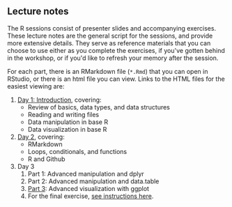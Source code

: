 ## Lecture notes

The R sessions consist of presenter slides and accompanying exercises. These lecture notes are the general script for the sessions, and provide more extensive details. They serve as reference materials that you can choose to use either as you complete the exercises, if you've gotten behind in the workshop, or if you'd like to refresh your memory after the session.

For each part, there is an RMarkdown file (`*.Rmd`) that you can open in RStudio, or there is an html file you can view. Links to the HTML files for the easiest viewing are:

1. [Day 1: Introduction](https://msia.github.io/bootcamp-2018/lecturenotes/day1_R-intro_lecturenotes_kr.html), covering:
    - Review of basics, data types, and data structures
    - Reading and writing files
    - Data manipulation in base R
    - Data visualization in base R
2. [Day 2](https://msia.github.io/bootcamp-2018/lecturenotes/day2_R-loops-conditionals-functions_lecturenotes_rm.html), covering:
    - RMarkdown
    - Loops, conditionals, and functions
    - R and Github
3. Day 3
    1. Part 1: Advanced manipulation and dplyr
    2. Part 2: Advanced manipulation and data.table
    3. [Part 3](https://msia.github.io/bootcamp-2018/lecturenotes/day1_R-intro_lecturenotes_kr.html): Advanced visualization with ggplot
    4. For the final exercise, [see instructions here](https://github.com/MSIA/bootcamp-2018/blob/master/exercises/day3_final-exercise-instructions.md).
